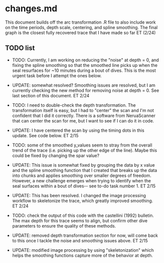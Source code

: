 # changes.md

This document builds off the arc transformation .R file to also include work
on the time periods, depth scale, centering, and spline smoothing. The final 
graph is the closest fully recovered trace that I have made so far ET (2/24)

## TODO list

  - TODO: Currently, I am working on reducing the "noise" at depth = 0, and 
       fixing the spline smoothing so that the smoothed line picks up when the 
       seal resurfaces for ~10 minutes during a bout of dives. This is the most 
       urgent task before I attempt the ones below. 
  
  - UPDATE: somewhat resolved? Smoothing issues are resolved, but I am currently
       checking the new method for removing noise at depth = 0. See last 
       section of this document. ET 2/24
 
   - TODO: I need to double-check the depth transformation. The transformation 
       itself is easy, but I had to "center" the scan and I'm not confident 
       that I did it correctly. There is a software from NeruaScanner that can
       center the scan for me, but I want to see if I can do it in code. 
 
   - UPDATE: I have centered the scan by using the timing dots in this update. 
       See code below. ET 2/15
 
   - TODO: some of the smoothed y_values seem to stray from the overall trend of
       the trace (i.e. picking up the other edge of the line). Maybe this could 
       be fixed by changing the spar value? 
 
   - UPDATE: This issue is somewhat fixed by grouping the data by x value and 
       the spline smoothing function that I created that breaks up the data 
       into chunks and applies smoothing over smaller degrees of freedom. 
       However, a new challenge emerges when trying to identify when the seal 
       surfaces within a bout of dives-- see to-do task number 1. ET 2/15
 
   - UPDATE: This has been resolved. I changed the image processing workflow to 
       skeletonize the trace, which greatly improved smoothing.  ET 2/24
         
   - TODO: check the output of this code with the castellini (1992) bulletin. The 
       max depth for this trace seems to align, but confirm other dive
       parameters to ensure the quality of these methods. 

   - UPDATE: removed depth transformation section for now, will come back to this 
       once I tackle the noise and smoothing issues above. ET 2/15

   - UPDATE: modified image processing by using "skeletonization" which helps the 
       smoothing functions capture more of the behavior at depth. 
